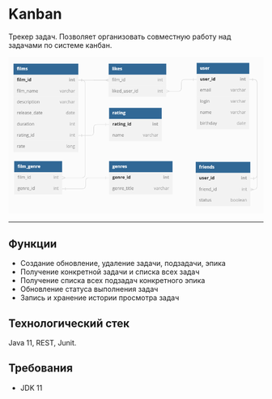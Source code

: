Kanban
========================
Трекер задач. Позволяет организовать совместную работу над задачами по системе канбан.

![Модель данных](https://raw.githubusercontent.com/dev-Orlov/java-filmorate/add-database/chart_v8.png)
***

Функции
-------------------------
* Создание обновление, удаление задачи, подзадачи, эпика
* Получение конкретной задачи и списка всех задач
* Получение списка всех подзадач конкретного эпика
* Обновление статуса выполнения задач
* Запись и хранение истории просмотра задач

Технологический стек
-------------------------
Java 11, REST, Junit.

Требования
-------------------------
* JDK 11
